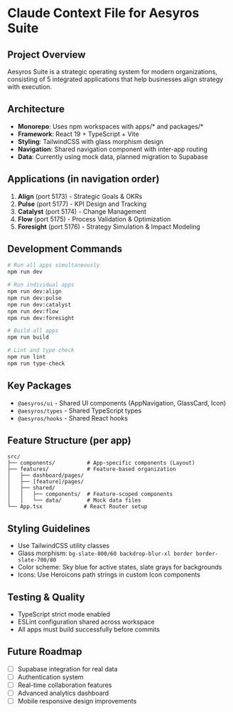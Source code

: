 # Claude Context File for Aesyros Suite

## Project Overview
Aesyros Suite is a strategic operating system for modern organizations, consisting of 5 integrated applications that help businesses align strategy with execution.

## Architecture
- **Monorepo**: Uses npm workspaces with apps/* and packages/*
- **Framework**: React 19 + TypeScript + Vite
- **Styling**: TailwindCSS with glass morphism design
- **Navigation**: Shared navigation component with inter-app routing
- **Data**: Currently using mock data, planned migration to Supabase

## Applications (in navigation order)
1. **Align** (port 5173) - Strategic Goals & OKRs
2. **Pulse** (port 5177) - KPI Design and Tracking  
3. **Catalyst** (port 5174) - Change Management
4. **Flow** (port 5175) - Process Validation & Optimization
5. **Foresight** (port 5176) - Strategy Simulation & Impact Modeling

## Development Commands
```bash
# Run all apps simultaneously
npm run dev

# Run individual apps
npm run dev:align
npm run dev:pulse
npm run dev:catalyst
npm run dev:flow
npm run dev:foresight

# Build all apps
npm run build

# Lint and type check
npm run lint
npm run type-check
```

## Key Packages
- `@aesyros/ui` - Shared UI components (AppNavigation, GlassCard, Icon)
- `@aesyros/types` - Shared TypeScript types
- `@aesyros/hooks` - Shared React hooks

## Feature Structure (per app)
```
src/
├── components/          # App-specific components (Layout)
├── features/            # Feature-based organization
│   ├── dashboard/pages/
│   ├── [feature]/pages/
│   ├── shared/
│   │   ├── components/  # Feature-scoped components
│   │   └── data/        # Mock data files
└── App.tsx             # React Router setup
```

## Styling Guidelines
- Use TailwindCSS utility classes
- Glass morphism: `bg-slate-800/60 backdrop-blur-xl border border-slate-700/80`
- Color scheme: Sky blue for active states, slate grays for backgrounds
- Icons: Use Heroicons path strings in custom Icon components

## Testing & Quality
- TypeScript strict mode enabled
- ESLint configuration shared across workspace
- All apps must build successfully before commits

## Future Roadmap
- [ ] Supabase integration for real data
- [ ] Authentication system
- [ ] Real-time collaboration features
- [ ] Advanced analytics dashboard
- [ ] Mobile responsive design improvements